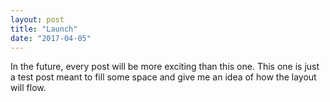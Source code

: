 ```yaml
---
layout: post
title: "Launch"
date: "2017-04-05"
---
```


In the future, every post will be more exciting than this one. This one is just a test post meant to fill some space and give
me an idea of how the layout will flow.
